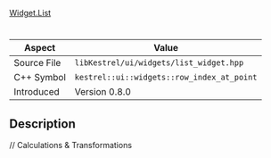 [Widget.List](index.md)
# 
| Aspect | Value |
| --- | --- |
| Source File | `libKestrel/ui/widgets/list_widget.hpp` |
| C++ Symbol | `kestrel::ui::widgets::row_index_at_point` |
| Introduced | Version 0.8.0 |
## Description
// Calculations & Transformations
